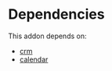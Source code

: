 # Dependencies

This addon depends on:

- [crm](https://github.com/bringout/oca-ocb-crm)
- [calendar](https://github.com/bringout/oca-ocb-technical)
